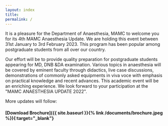 ```yaml
---
layout: index
title: 
permalink: /
---
```


It is a pleasure for the Department of Anaesthesia, MAMC  to welcome you for its 4th MAMC Anaesthesia Update. We are holding this event between 31st January to 3rd February 2023. This program has been popular among postgraduate students from all over our country. 

Our effort will be to provide quality preparation for postgraduate students appearing for MD, DNB &DA examination. Various topics in anaesthesia will be covered by eminent faculty through didactics, live case discussions, demonstrations of commonly asked equipments in viva voce with emphasis on practical knowledge and recent advances. This academic event will be an enriching experience.
We look forward to your participation at the "MAMC ANAESTHESIA UPDATE 2022".

More updates will follow:


#### [Download Brochure]({{ site.baseurl }}{% link /documents/brochure.jpeg %}){:target="_blank"}

<!-- # Website Updates:
<div style="overflow-y: scroll;">
<ul>
    <li>Last day of registrations 31st January 2022</li>
</ul>
</div> -->

